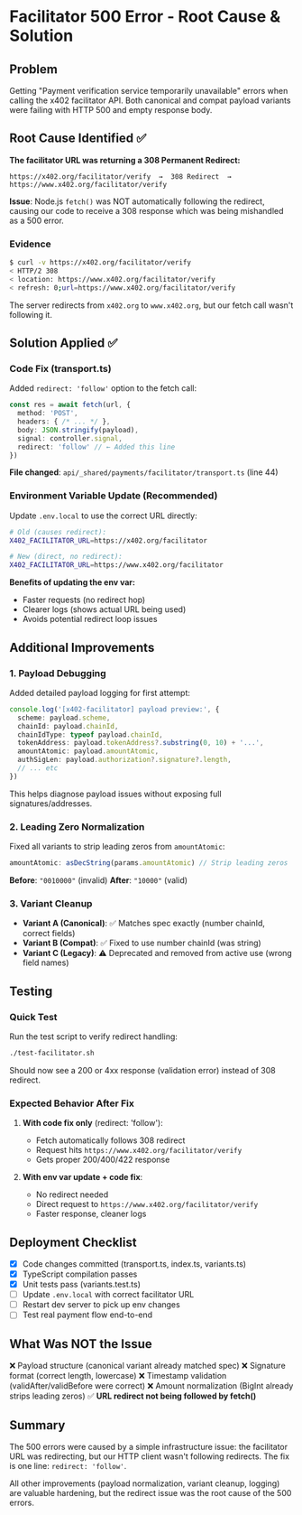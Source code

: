 # Facilitator 500 Error - Root Cause & Solution

## Problem

Getting "Payment verification service temporarily unavailable" errors when calling the x402 facilitator API. Both canonical and compat payload variants were failing with HTTP 500 and empty response body.

## Root Cause Identified ✅

**The facilitator URL was returning a 308 Permanent Redirect:**

```
https://x402.org/facilitator/verify  →  308 Redirect  →  https://www.x402.org/facilitator/verify
```

**Issue**: Node.js `fetch()` was NOT automatically following the redirect, causing our code to receive a 308 response which was being mishandled as a 500 error.

### Evidence

```bash
$ curl -v https://x402.org/facilitator/verify
< HTTP/2 308
< location: https://www.x402.org/facilitator/verify
< refresh: 0;url=https://www.x402.org/facilitator/verify
```

The server redirects from `x402.org` to `www.x402.org`, but our fetch call wasn't following it.

## Solution Applied ✅

### Code Fix (transport.ts)

Added `redirect: 'follow'` option to the fetch call:

```typescript
const res = await fetch(url, {
  method: 'POST',
  headers: { /* ... */ },
  body: JSON.stringify(payload),
  signal: controller.signal,
  redirect: 'follow' // ← Added this line
})
```

**File changed**: `api/_shared/payments/facilitator/transport.ts` (line 44)

### Environment Variable Update (Recommended)

Update `.env.local` to use the correct URL directly:

```bash
# Old (causes redirect):
X402_FACILITATOR_URL=https://x402.org/facilitator

# New (direct, no redirect):
X402_FACILITATOR_URL=https://www.x402.org/facilitator
```

**Benefits of updating the env var:**
- Faster requests (no redirect hop)
- Clearer logs (shows actual URL being used)
- Avoids potential redirect loop issues

## Additional Improvements

### 1. Payload Debugging

Added detailed payload logging for first attempt:

```typescript
console.log('[x402-facilitator] payload preview:', {
  scheme: payload.scheme,
  chainId: payload.chainId,
  chainIdType: typeof payload.chainId,
  tokenAddress: payload.tokenAddress?.substring(0, 10) + '...',
  amountAtomic: payload.amountAtomic,
  authSigLen: payload.authorization?.signature?.length,
  // ... etc
})
```

This helps diagnose payload issues without exposing full signatures/addresses.

### 2. Leading Zero Normalization

Fixed all variants to strip leading zeros from `amountAtomic`:

```typescript
amountAtomic: asDecString(params.amountAtomic) // Strip leading zeros
```

**Before**: `"0010000"` (invalid)
**After**: `"10000"` (valid)

### 3. Variant Cleanup

- **Variant A (Canonical)**: ✅ Matches spec exactly (number chainId, correct fields)
- **Variant B (Compat)**: ✅ Fixed to use number chainId (was string)
- **Variant C (Legacy)**: ⚠️ Deprecated and removed from active use (wrong field names)

## Testing

### Quick Test

Run the test script to verify redirect handling:

```bash
./test-facilitator.sh
```

Should now see a 200 or 4xx response (validation error) instead of 308 redirect.

### Expected Behavior After Fix

1. **With code fix only** (redirect: 'follow'):
   - Fetch automatically follows 308 redirect
   - Request hits `https://www.x402.org/facilitator/verify`
   - Gets proper 200/400/422 response

2. **With env var update + code fix**:
   - No redirect needed
   - Direct request to `https://www.x402.org/facilitator/verify`
   - Faster response, cleaner logs

## Deployment Checklist

- [x] Code changes committed (transport.ts, index.ts, variants.ts)
- [x] TypeScript compilation passes
- [x] Unit tests pass (variants.test.ts)
- [ ] Update `.env.local` with correct facilitator URL
- [ ] Restart dev server to pick up env changes
- [ ] Test real payment flow end-to-end

## What Was NOT the Issue

❌ Payload structure (canonical variant already matched spec)
❌ Signature format (correct length, lowercase)
❌ Timestamp validation (validAfter/validBefore were correct)
❌ Amount normalization (BigInt already strips leading zeros)
✅ **URL redirect not being followed by fetch()**

## Summary

The 500 errors were caused by a simple infrastructure issue: the facilitator URL was redirecting, but our HTTP client wasn't following redirects. The fix is one line: `redirect: 'follow'`.

All other improvements (payload normalization, variant cleanup, logging) are valuable hardening, but the redirect issue was the root cause of the 500 errors.
